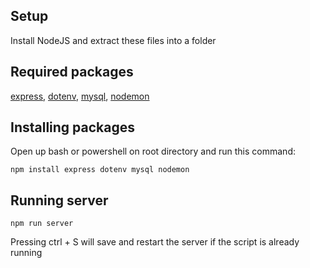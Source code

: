 ## Setup
Install NodeJS and extract these files into a folder

## Required packages
[express](https://www.npmjs.com/package/express), [dotenv](https://www.npmjs.com/package/dotenv), [mysql](https://www.npmjs.com/package/mysql), [nodemon](https://www.npmjs.com/package/nodemon)

## Installing packages
Open up bash or powershell on root directory and run this command:
```
npm install express dotenv mysql nodemon
```

## Running server
```
npm run server
```
Pressing ctrl + S will save and restart the server if the script is already running